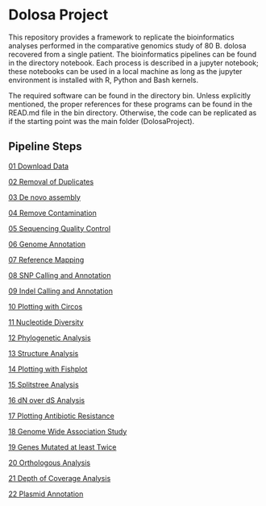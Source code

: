 # Dolosa Project
This repository provides a framework to replicate the bioinformatics analyses performed in the comparative genomics study of 80 B. dolosa recovered from a single patient. The bioinformatics pipelines can be found in the directory notebook. Each process is described in a jupyter notebook; these notebooks can be used in a local machine as long as the jupyter environment is installed with R, Python and Bash kernels.

The required software can be found in the directory bin. Unless explicitly mentioned, the proper references for these programs can be found in the READ.md file in the bin directory. Otherwise, the code can be replicated as if the starting point was the main folder (DolosaProject).

## Pipeline Steps

[01 Download Data](https://github.com/juliofdiaz/DolosaProject/blob/master/notebook/1_DownloadData.ipynb)

[02 Removal of Duplicates](https://github.com/juliofdiaz/DolosaProject/blob/master/notebook/2_RemoveDuplicates.ipynb)

[03 De novo assembly](https://github.com/juliofdiaz/DolosaProject/blob/master/notebook/3_deNovoAssembly.ipynb)

[04 Remove Contamination](https://github.com/juliofdiaz/DolosaProject/blob/master/notebook/4_RemoveContamination.ipynb)

[05 Sequencing Quality Control]()

[06 Genome Annotation]()

[07 Reference Mapping]()

[08 SNP Calling and Annotation]()

[09 Indel Calling and Annotation]()

[10 Plotting with Circos]()

[11 Nucleotide Diversity]()

[12 Phylogenetic Analysis]()

[13 Structure Analysis]()

[14 Plotting with Fishplot]()

[15 Splitstree Analysis]()

[16 dN over dS Analysis]()

[17 Plotting Antibiotic Resistance]()

[18 Genome Wide Association Study]()

[19 Genes Mutated at least Twice]()

[20 Orthologous Analysis]()

[21 Depth of Coverage Analysis]()

[22 Plasmid Annotation]()
